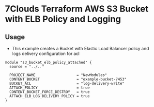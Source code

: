 # 7Clouds Terraform AWS S3 Bucket with ELB Policy and Logging

## Usage

* This example creates a Bucket with Elastic Load Balancer policy and logs delivery configuration for acl

```hcl
module "s3_bucket_elb_policy_attached" {
  source = "../.."

  PROJECT_NAME                   = "NewModules"
  CONTENT_BUCKET                 = "example-bucket-7453"
  BUCKET_ACL                     = "log-delivery-write"
  ATTACH_POLICY                  = true
  CONTENT_BUCKET_FORCE_DESTROY   = true
  ATTACH_ELB_LOG_DELIVERY_POLICY = true
}
```
